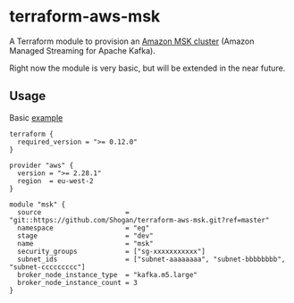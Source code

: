 # terraform-aws-msk

A Terraform module to provision an [Amazon MSK cluster](https://aws.amazon.com/msk/) (Amazon Managed Streaming for Apache Kafka).

Right now the module is very basic, but will be extended in the near future.

## Usage

Basic [example](example/basic)

```hcl
terraform {
  required_version = ">= 0.12.0"
}

provider "aws" {
  version = ">= 2.28.1"
  region  = eu-west-2
}

module "msk" {
  source                     = "git::https://github.com/Shogan/terraform-aws-msk.git?ref=master"
  namespace                  = "eg"
  stage                      = "dev"
  name                       = "msk"
  security_groups            = ["sg-xxxxxxxxxxx"]
  subnet_ids                 = ["subnet-aaaaaaaa", "subnet-bbbbbbbb", "subnet-ccccccccc"]
  broker_node_instance_type  = "kafka.m5.large"
  broker_node_instance_count = 3
}
```
